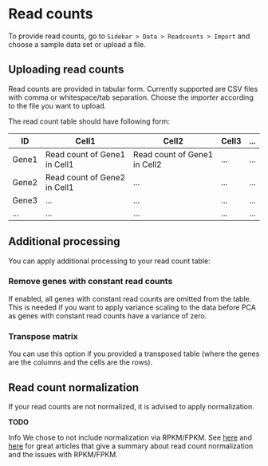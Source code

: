 # Read counts

To provide read counts, go to `Sidebar > Data > Readcounts > Import` and choose
a sample data set or upload a file.

## Uploading read counts

Read counts are provided in tabular form. Currently supported are CSV files with comma or whitespace/tab separation.
Choose the *importer* according to the file you want to upload.

The read count table should have following form:

| ID    | Cell1                       | Cell2                       | Cell3 | ... |
|-------|-----------------------------|-----------------------------|-------|-----|
| Gene1 | Read count of Gene1 in Cell1 | Read count of Gene1 in Cell2 | ...   | ... |
| Gene2 | Read count of Gene2 in Cell1 | ...                         | ...   | ... |
| Gene3 | ...                         | ...                         | ...   | ... |
| ...   | ...                         | ...                         | ...   | ... |

## Additional processing

You can apply additional processing to your read count table:

### Remove genes with constant read counts

If enabled, all genes with constant read counts are omitted from the table.
This is needed if you want to apply variance scaling to the data before PCA as
genes with constant read counts have a variance of zero.

### Transpose matrix

You can use this option if you provided a transposed table (where the genes are the columns
  and the cells are the rows).

## Read count normalization

If your read counts are not normalized, it is advised to apply normalization.

**TODO**

<div class="well help-box">
<label>Info</label>  We chose to not include normalization via RPKM/FPKM. See <a href="http://www.rna-seqblog.com/rpkm-fpkm-and-tpm-clearly-explained/">here</a> and <a href="http://blog.nextgenetics.net/?e=51">here</a> for great articles that give a summary about read count normalization and the issues with RPKM/FPKM.
</div>
